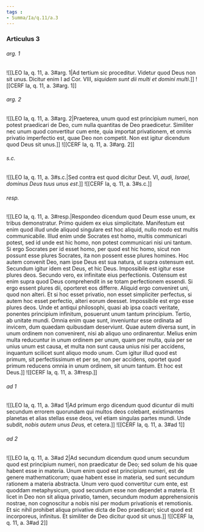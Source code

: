 ```yaml
---
tags : 
- Summa/Ia/q.11/a.3
---
```


### Articulus 3

###### arg. 1
![[LEO Ia, q. 11, a. 3#arg. 1|Ad tertium sic proceditur. Videtur quod Deus non sit unus. Dicitur enim I ad Cor. VIII, *siquidem sunt dii multi et domini multi*.]]
![[CERF Ia, q. 11, a. 3#arg. 1]]

###### arg. 2
![[LEO Ia, q. 11, a. 3#arg. 2|Praeterea, unum quod est principium numeri, non potest praedicari de Deo, cum nulla quantitas de Deo praedicetur. Similiter nec unum quod convertitur cum ente, quia importat privationem, et omnis privatio imperfectio est, quae Deo non competit. Non est igitur dicendum quod Deus sit unus.]]
![[CERF Ia, q. 11, a. 3#arg. 2]]

###### s.c.
![[LEO Ia, q. 11, a. 3#s.c.|Sed contra est quod dicitur Deut. VI, *audi, Israel, dominus Deus tuus unus est*.]]
![[CERF Ia, q. 11, a. 3#s.c.]]

###### resp.
![[LEO Ia, q. 11, a. 3#resp.|Respondeo dicendum quod Deum esse unum, ex tribus demonstratur. Primo quidem ex eius simplicitate. Manifestum est enim quod illud unde aliquod singulare est hoc aliquid, nullo modo est multis communicabile. Illud enim unde Socrates est homo, multis communicari potest, sed id unde est hic homo, non potest communicari nisi uni tantum. Si ergo Socrates per id esset homo, per quod est hic homo, sicut non possunt esse plures Socrates, ita non possent esse plures homines. Hoc autem convenit Deo, nam ipse Deus est sua natura, ut supra ostensum est. Secundum igitur idem est Deus, et hic Deus. Impossibile est igitur esse plures deos. Secundo vero, ex infinitate eius perfectionis. Ostensum est enim supra quod Deus comprehendit in se totam perfectionem essendi. Si ergo essent plures dii, oporteret eos differre. Aliquid ergo conveniret uni, quod non alteri. Et si hoc esset privatio, non esset simpliciter perfectus, si autem hoc esset perfectio, alteri eorum deesset. Impossibile est ergo esse plures deos. Unde et antiqui philosophi, quasi ab ipsa coacti veritate, ponentes principium infinitum, posuerunt unum tantum principium. Tertio, ab unitate mundi. Omnia enim quae sunt, inveniuntur esse ordinata ad invicem, dum quaedam quibusdam deserviunt. Quae autem diversa sunt, in unum ordinem non convenirent, nisi ab aliquo uno ordinarentur. Melius enim multa reducuntur in unum ordinem per unum, quam per multa, quia per se unius unum est causa, et multa non sunt causa unius nisi per accidens, inquantum scilicet sunt aliquo modo unum. Cum igitur illud quod est primum, sit perfectissimum et per se, non per accidens, oportet quod primum reducens omnia in unum ordinem, sit unum tantum. Et hoc est Deus.]]
![[CERF Ia, q. 11, a. 3#resp.]]

###### ad 1
![[LEO Ia, q. 11, a. 3#ad 1|Ad primum ergo dicendum quod dicuntur dii multi secundum errorem quorundam qui multos deos colebant, existimantes planetas et alias stellas esse deos, vel etiam singulas partes mundi. Unde subdit, *nobis autem unus Deus,* et cetera.]]
![[CERF Ia, q. 11, a. 3#ad 1]]

###### ad 2
![[LEO Ia, q. 11, a. 3#ad 2|Ad secundum dicendum quod unum secundum quod est principium numeri, non praedicatur de Deo; sed solum de his quae habent esse in materia. Unum enim quod est principium numeri, est de genere mathematicorum; quae habent esse in materia, sed sunt secundum rationem a materia abstracta. Unum vero quod convertitur cum ente, est quoddam metaphysicum, quod secundum esse non dependet a materia. Et licet in Deo non sit aliqua privatio, tamen, secundum modum apprehensionis nostrae, non cognoscitur a nobis nisi per modum privationis et remotionis. Et sic nihil prohibet aliqua privative dicta de Deo praedicari; sicut quod est incorporeus, infinitus. Et similiter de Deo dicitur quod sit unus.]]
![[CERF Ia, q. 11, a. 3#ad 2]]

